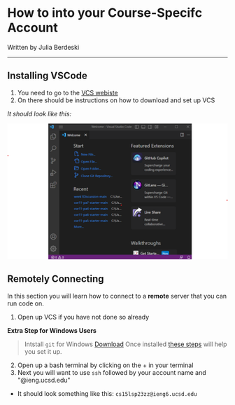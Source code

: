 # How to into your Course-Specifc Account
Written by Julia Berdeski
***
## Installing VSCode
1. You need to go to the [VCS webiste](https://code.visualstudio.com/)
2. On there should be instructions on how to download and set up VCS

*It should look like this:*

![Image](https://github.com/jberdeski/cse15l-lab-report1/blob/main/VSC-screen.png)

## Remotely Connecting
In this section you will learn how to connect to a **remote** server that you can run code on.
1. Open up VCS if you have not done so already

**Extra Step for Windows Users**
> Intstall `git` for Windows 
> [Download](https://gitforwindows.org/)
> Once installed [these steps](https://stackoverflow.com/a/50527994) will help you set it up.

2. Open up a bash terminal by clicking on the + in your terminal 
3. Next you will want to use `ssh` followed by your account name and "@ieng.ucsd.edu"
- It should look something like this: `cs15lsp23zz@ieng6.ucsd.edu` 
